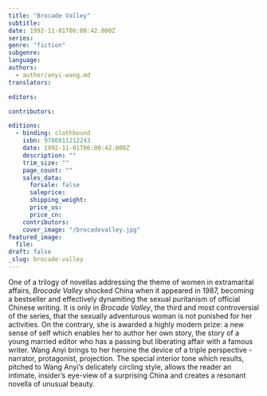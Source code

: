 ```yaml
---
title: "Brocade Valley"
subtitle:
date: 1992-11-01T06:00:42.000Z
series:
genre: "fiction"
subgenre:
language:
authors:
  - author/anyi-wang.md
translators:

editors:

contributors:

editions:
  - binding: clothbound
    isbn: 9780811212243
    date: 1992-11-01T06:00:42.000Z
    description: ""
    trim_size: ""
    page_count: ""
    sales_data:
      forsale: false
      saleprice:
      shipping_weight:
      price_us:
      price_cn:
    contributors:
    cover_image: "/brocadevalley.jpg"
featured_image:
  file:
draft: false
_slug: brocade-valley
---
```


One of a trilogy of novellas addressing the theme of women in extramarital affairs, _Brocade Valley_ shocked China when it appeared in 1987, becoming a bestseller and effectively dynamiting the sexual puritanism of official Chinese writing. It is only in _Brocade Valley_, the third and most controversial of the series, that the sexually adventurous woman is not punished for her activities. On the contrary, she is awarded a highly modern prize: a new sense of self which enables her to author her own story, the story of a young married editor who has a passing but liberating affair with a famous writer. Wang Anyi brings to her heroine the device of a triple perspective - narrator, protagonist, projection. The special interior tone which results, pitched to Wang Anyi’s delicately circling style, allows the reader an intimate, insider’s eye-view of a surprising China and creates a resonant novella of unusual beauty.

